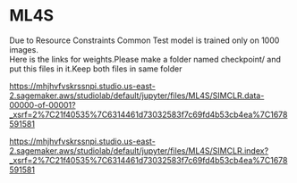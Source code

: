 # ML4S
 

Due to Resource Constraints Common Test model is trained only on 1000 images.<br>
Here is the links for weights.Please make a folder named checkpoint/ and put this files in it.Keep both files in same folder


https://mhjhvfvskrssnpi.studio.us-east-2.sagemaker.aws/studiolab/default/jupyter/files/ML4S/SIMCLR.data-00000-of-00001?_xsrf=2%7C21f40535%7C6314461d73032583f7c69fd4b53cb4ea%7C1678591581

https://mhjhvfvskrssnpi.studio.us-east-2.sagemaker.aws/studiolab/default/jupyter/files/ML4S/SIMCLR.index?_xsrf=2%7C21f40535%7C6314461d73032583f7c69fd4b53cb4ea%7C1678591581
